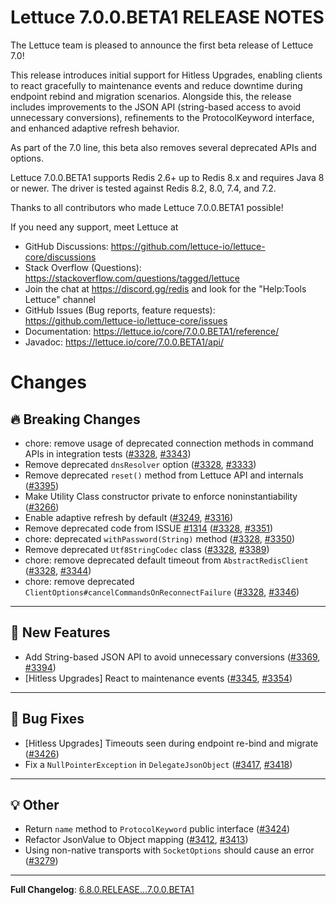 Lettuce 7.0.0.BETA1 RELEASE NOTES
==============================

The Lettuce team is pleased to announce the first beta release of Lettuce 7.0!

This release introduces initial support for Hitless Upgrades, enabling clients to react gracefully to maintenance events and reduce downtime during endpoint rebind and migration scenarios. Alongside this, the release includes improvements to the JSON API (string-based access to avoid unnecessary conversions), refinements to the ProtocolKeyword interface, and enhanced adaptive refresh behavior.

As part of the 7.0 line, this beta also removes several deprecated APIs and options.

Lettuce 7.0.0.BETA1 supports Redis 2.6+ up to Redis 8.x and requires Java 8 or newer. The driver is tested against Redis 8.2, 8.0, 7.4, and 7.2.

Thanks to all contributors who made Lettuce 7.0.0.BETA1 possible!

If you need any support, meet Lettuce at

* GitHub Discussions: https://github.com/lettuce-io/lettuce-core/discussions
* Stack Overflow (Questions): https://stackoverflow.com/questions/tagged/lettuce
* Join the chat at https://discord.gg/redis and look for the "Help:Tools Lettuce" channel 
* GitHub Issues (Bug reports, feature requests): https://github.com/lettuce-io/lettuce-core/issues
* Documentation: https://lettuce.io/core/7.0.0.BETA1/reference/
* Javadoc: https://lettuce.io/core/7.0.0.BETA1/api/

# Changes

## 🔥 Breaking Changes

- chore: remove usage of deprecated connection methods in command APIs in integration tests ([#3328](https://github.com/redis/lettuce/issues/3328), [#3343](https://github.com/redis/lettuce/pull/3343))
- Remove deprecated `dnsResolver` option ([#3328](https://github.com/redis/lettuce/issues/3328), [#3333](https://github.com/redis/lettuce/pull/3333))
- Remove deprecated `reset()` method from Lettuce API and internals ([#3395](https://github.com/redis/lettuce/pull/3395))
- Make Utility Class constructor private to enforce noninstantiability ([#3266](https://github.com/redis/lettuce/pull/3266))
- Enable adaptive refresh by default ([#3249](https://github.com/redis/lettuce/issues/3249), [#3316](https://github.com/redis/lettuce/pull/3316))
- Remove deprecated code from ISSUE [#1314](https://github.com/redis/lettuce/issues/1314) ([#3328](https://github.com/redis/lettuce/issues/3328), [#3351](https://github.com/redis/lettuce/pull/3351))
- chore: deprecated `withPassword(String)` method ([#3328](https://github.com/redis/lettuce/issues/3328), [#3350](https://github.com/redis/lettuce/pull/3350))
- Remove deprecated `Utf8StringCodec` class ([#3328](https://github.com/redis/lettuce/issues/3328), [#3389](https://github.com/redis/lettuce/pull/3389))
- chore: remove deprecated default timeout from `AbstractRedisClient` ([#3328](https://github.com/redis/lettuce/issues/3328), [#3344](https://github.com/redis/lettuce/pull/3344))
- chore: remove deprecated `ClientOptions#cancelCommandsOnReconnectFailure` ([#3328](https://github.com/redis/lettuce/issues/3328), [#3346](https://github.com/redis/lettuce/pull/3346))

---

## 🚀 New Features

- Add String-based JSON API to avoid unnecessary conversions ([#3369](https://github.com/redis/lettuce/pull/3369), [#3394](https://github.com/redis/lettuce/pull/3394))
- [Hitless Upgrades] React to maintenance events ([#3345](https://github.com/redis/lettuce/issues/3345), [#3354](https://github.com/redis/lettuce/pull/3354))

---

## 🐛 Bug Fixes

- [Hitless Upgrades] Timeouts seen during endpoint re-bind and migrate ([#3426](https://github.com/redis/lettuce/pull/3426))
- Fix a `NullPointerException` in `DelegateJsonObject` ([#3417](https://github.com/redis/lettuce/issues/3417), [#3418](https://github.com/redis/lettuce/pull/3418))

---

## 💡 Other

- Return `name` method to `ProtocolKeyword` public interface ([#3424](https://github.com/redis/lettuce/pull/3424))
- Refactor JsonValue to Object mapping ([#3412](https://github.com/redis/lettuce/issues/3412), [#3413](https://github.com/redis/lettuce/pull/3413))
- Using non-native transports with `SocketOptions` should cause an error ([#3279](https://github.com/redis/lettuce/pull/3279))

---

**Full Changelog**: [6.8.0.RELEASE...7.0.0.BETA1](https://github.com/redis/lettuce/compare/6.8.0.RELEASE...v7.0.0.BETA1)